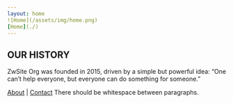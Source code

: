 ```yaml
---
layout: home
![Home](/assets/img/home.png)
[Home](./)
---
```


## OUR HISTORY

ZwSite Org was founded in 2015, driven by a simple but powerful idea: “One can’t help everyone, but everyone can do something for someone.” 

[About](./about.html) | [Contact](./contact)
There should be whitespace between paragraphs.
